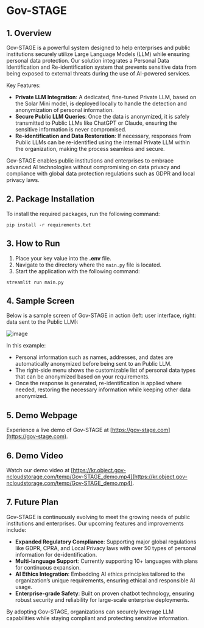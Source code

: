 # Gov-STAGE

## 1. Overview
Gov-STAGE is a powerful system designed to help enterprises and public institutions securely utilize Large Language Models (LLM) while ensuring personal data protection. Our solution integrates a Personal Data Identification and Re-identification system that prevents sensitive data from being exposed to external threats during the use of AI-powered services.

Key Features:
- **Private LLM Integration**: A dedicated, fine-tuned Private LLM, based on the Solar Mini model, is deployed locally to handle the detection and anonymization of personal information.
- **Secure Public LLM Queries**: Once the data is anonymized, it is safely transmitted to Public LLMs like ChatGPT or Claude, ensuring the sensitive information is never compromised.
- **Re-identification and Data Restoration**: If necessary, responses from Public LLMs can be re-identified using the internal Private LLM within the organization, making the process seamless and secure.

Gov-STAGE enables public institutions and enterprises to embrace advanced AI technologies without compromising on data privacy and compliance with global data protection regulations such as GDPR and local privacy laws.

## 2. Package Installation
To install the required packages, run the following command:

```
pip install -r requirements.txt
```

## 3. How to Run
1. Place your key value into the **.env** file.
2. Navigate to the directory where the `main.py` file is located.
3. Start the application with the following command:

```
streamlit run main.py
```

## 4. Sample Screen
Below is a sample screen of Gov-STAGE in action (left: user interface, right: data sent to the Public LLM):

![image](https://github.com/user-attachments/assets/cbfaa178-eeea-4817-8f06-a6032838cda9)

In this example:
- Personal information such as names, addresses, and dates are automatically anonymized before being sent to an Public LLM.
- The right-side menu shows the customizable list of personal data types that can be anonymized based on your requirements.
- Once the response is generated, re-identification is applied where needed, restoring the necessary information while keeping other data anonymized.

## 5. Demo Webpage
Experience a live demo of Gov-STAGE at [https://gov-stage.com](https://gov-stage.com).

## 6. Demo Video
Watch our demo video at [https://kr.object.gov-ncloudstorage.com/temp/Gov-STAGE_demo.mp4](https://kr.object.gov-ncloudstorage.com/temp/Gov-STAGE_demo.mp4).

## 7. Future Plan
Gov-STAGE is continuously evolving to meet the growing needs of public institutions and enterprises. Our upcoming features and improvements include:
- **Expanded Regulatory Compliance**: Supporting major global regulations like GDPR, CPRA, and Local Privacy laws with over 50 types of personal information for de-identification.
- **Multi-language Support**: Currently supporting 10+ languages with plans for continuous expansion.
- **AI Ethics Integration**: Embedding AI ethics principles tailored to the organization’s unique requirements, ensuring ethical and responsible AI usage.
- **Enterprise-grade Safety**: Built on proven chatbot technology, ensuring robust security and reliability for large-scale enterprise deployments.

By adopting Gov-STAGE, organizations can securely leverage LLM capabilities while staying compliant and protecting sensitive information.
